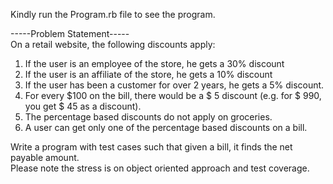 Kindly run the Program.rb file to see the program.<br>

-----Problem Statement-----<br>
On a retail website, the following discounts apply:<br>
1. If the user is an employee of the store, he gets a 30% discount <br>
2. If the user is an affiliate of the store, he gets a 10% discount <br>
3. If the user has been a customer for over 2 years, he gets a 5% discount. <br>
4. For every $100 on the bill, there would be a $ 5 discount (e.g. for $ 990, you get $ 45 as a discount). <br>
5. The percentage based discounts do not apply on groceries. <br>
6. A user can get only one of the percentage based discounts on a bill.  <br>

Write a program with test cases such that given a bill, it finds the net payable amount. <br>
Please note the stress is on object oriented approach and test coverage.

